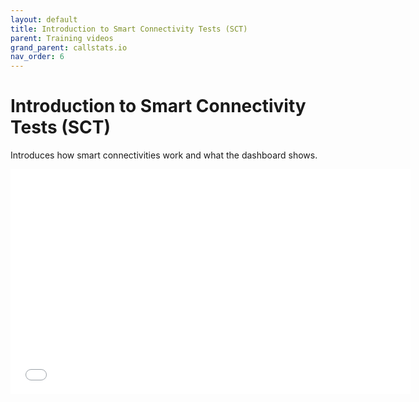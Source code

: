 ```yaml
---
layout: default
title: Introduction to Smart Connectivity Tests (SCT)
parent: Training videos
grand_parent: callstats.io
nav_order: 6
---
```


# Introduction to Smart Connectivity Tests (SCT)

Introduces how smart connectivities work and what the dashboard shows.

<iframe class="vidyard_iframe" src="//play.vidyard.com/67ZsZoDziYXp3Uwz6VFPh1.html?" width=640 height=360 scrolling="no" frameborder="0" allowtransparency="true" allowfullscreen></iframe>
